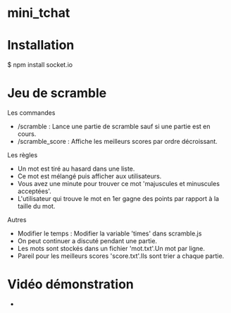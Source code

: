 # mini_tchat

# Installation
$ npm install socket.io

# Jeu de scramble

Les commandes
- /scramble 		: Lance une partie de scramble sauf si une partie est en cours.
- /scramble_score 	: Affiche les meilleurs scores par ordre décroissant.

Les règles
- Un mot est tiré au hasard dans une liste.
- Ce mot est mélangé puis afficher aux utilisateurs.
- Vous avez une minute pour trouver ce mot 'majuscules et minuscules acceptées'.
- L'utilisateur qui trouve le mot en 1er gagne des points par rapport à la taille du mot.

Autres
- Modifier le temps : Modifier la variable 'times' dans scramble.js
- On peut continuer a discuté pendant une partie.
- Les mots sont stockés dans un fichier 'mot.txt'.Un mot par ligne.
- Pareil pour les meilleurs scores 'score.txt'.Ils sont trier a chaque partie.

# Vidéo démonstration
- <a href="https://www.youtube.com/watch?v=UDqq3wn7H5s"></a>
